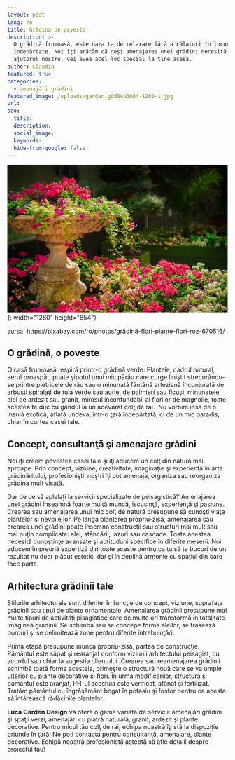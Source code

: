 ```yaml
---
layout: post
lang: ro
title: Grădina de poveste
description: >-
  O grădină frumoasă, este oaza ta de relaxare fără a călatori în locuri
  îndepărtate. Noi îți arătăm că deși amenajarea unei grădini necesită efort, cu
  ajutorul nostru, vei avea acel loc special la tine acasă.
author: Claudia
featured: true
categories:
  - amenajări grădini
featured_image: /uploads/garden-g0d0eb6064-1280-1.jpg
url: 
seo:
  title:
  description:
  social_image:
  keywords:
  hide-from-google: false
---
```

![](/uploads/garden-g0d0eb6064-1280.jpg){: width="1280" height="854"}

sursa: https://pixabay.com/ro/photos/grădină-flori-plante-flori-roz-670516/

## O grădină, o poveste

O casă frumoasă respiră printr-o grădină verde. Plantele, cadrul natural, aerul proaspăt, poate şipotul unui mic p&acirc;rău care curge liniştit strecur&acirc;ndu-se printre pietricele de r&acirc;u sau o minunată f&acirc;nt&acirc;nă arteziană &icirc;nconjurată de arbuşti spiralaţi de tuia verde sau aurie, de palmieri sau ficuşi, minunatele alei de ardezit sau granit, mirosul inconfundabil al florilor de magnolie, toate acestea te duc cu g&acirc;ndul la un adevărat colţ de rai.&nbsp; Nu vorbim &icirc;nsă de o insulă exotică, aflată undeva, &icirc;ntr-o ţară &icirc;ndepărtată, ci de un mic paradis, chiar &icirc;n curtea casei tale.

## **Concept, consultanţă şi amenajare grădini**

Noi &icirc;ți creem povestea casei tale şi &icirc;ţi aducem un colţ din natură mai aproape. Prin concept, viziune, creativitate, imaginaţie şi experienţă &icirc;n arta grădinăritului, profesioniştii noștri &icirc;ţi pot amenaja, organiza sau reorganiza grădina mult visată.

Dar de ce să aplelați la servicii specializate de peisagistică? Amenajarea unei grădini &icirc;nseamnă foarte multă muncă, iscusinţă, experienţă şi pasiune. Crearea sau amenajarea unui mic colţ de natură presupune să cunoşti viaţa plantelor şi nevoile lor. Pe l&acirc;ngă plantarea propriu-zisă, amenajarea sau crearea unei grădini poate &icirc;nsemna construcţii sau structuri mai mult sau mai puţin complicate: alei, st&acirc;ncării, iazuri sau cascade. Toate acestea necesită cunoştinţe avansate şi aptituduni specifice &icirc;n diferite meserii. Noi aducem &icirc;mpreună expertiză din toate aceste pentru ca tu să te bucuri de un rezultat nu doar plăcut estetic, dar și &icirc;n deplină armonie cu spațiul din care face parte.

## **Arhitectura grădinii tale**

Stilurile arhitecturale sunt diferite, &icirc;n funcţie de concept, viziune, suprafaţa grădinii sau tipul de plante ornamentale. Amenajarea grădinii presupune mai multe tipuri de activităţi pisagistice care de multe ori transformă &icirc;n totalitate imaginea grădinii. Se schimbă sau se concepe forma aleilor, se trasează borduri şi se delimitează zone pentru diferite &icirc;ntrebuinţări.

Prima etapă presupune munca propriu-zisă, partea de construcţie. Păm&acirc;ntul este săpat şi rearanjat conform viziunii arhitectului peisagist, cu acordul sau chiar la sugestia clientului. Crearea sau reamenajarea grădinii schimbă toată forma acesteia, primeşte o structură nouă care se va umple ulterior cu plante decorative şi flori. &Icirc;n urma modificărilor, structura şi păm&acirc;ntul este aranjat, PH-ul acestuia este verificat, af&acirc;nat şi fertilizat. Tratăm păm&acirc;ntul cu &icirc;ngrăşăm&acirc;nt bogat &icirc;n potasiu şi fosfor pentru ca acesta să &icirc;ntărească rădăcinile plantelor.

**Luca Garden Design** vă oferă o gamă variată de servicii: amenajări grădini şi spaţii verzi, amenajări cu piatră naturală, granit, ardezit şi plante decorative. Pentru micul tău colţ de rai, echipa noastră &icirc;ţi stă la dispoziţie oriunde &icirc;n ţară\! Ne poți contacta pentru consultanţă, amenajare, plante decorative. Echipă noastră profesionistă asteptă să afle detalii despre proiectul tău\!

&nbsp;
